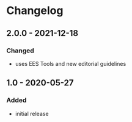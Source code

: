 # Changelog

## 2.0.0 - 2021-12-18

### Changed

- uses EES Tools and new editorial guidelines


## 1.0 - 2020-05-27

### Added

- initial release
